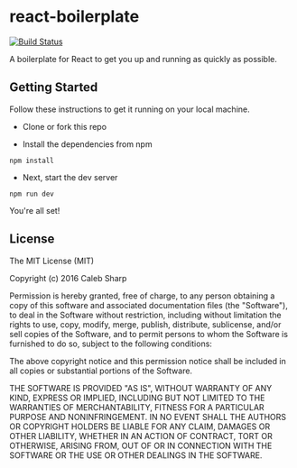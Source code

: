# react-boilerplate
[![Build Status](https://travis-ci.org/epicsharp/react-boilerplate.svg?branch=master)](https://travis-ci.org/epicsharp/react-boilerplate)

A boilerplate for React to get you up and running as quickly as possible.

## Getting Started
Follow these instructions to get it running on your local machine.

* Clone or fork this repo

* Install the dependencies from npm
```
npm install
```

* Next, start the dev server
```
npm run dev
```

You're all set!

## License

The MIT License (MIT)

Copyright (c) 2016 Caleb Sharp

Permission is hereby granted, free of charge, to any person obtaining a copy
of this software and associated documentation files (the "Software"), to deal
in the Software without restriction, including without limitation the rights
to use, copy, modify, merge, publish, distribute, sublicense, and/or sell
copies of the Software, and to permit persons to whom the Software is
furnished to do so, subject to the following conditions:

The above copyright notice and this permission notice shall be included in all
copies or substantial portions of the Software.

THE SOFTWARE IS PROVIDED "AS IS", WITHOUT WARRANTY OF ANY KIND, EXPRESS OR
IMPLIED, INCLUDING BUT NOT LIMITED TO THE WARRANTIES OF MERCHANTABILITY,
FITNESS FOR A PARTICULAR PURPOSE AND NONINFRINGEMENT. IN NO EVENT SHALL THE
AUTHORS OR COPYRIGHT HOLDERS BE LIABLE FOR ANY CLAIM, DAMAGES OR OTHER
LIABILITY, WHETHER IN AN ACTION OF CONTRACT, TORT OR OTHERWISE, ARISING FROM,
OUT OF OR IN CONNECTION WITH THE SOFTWARE OR THE USE OR OTHER DEALINGS IN THE
SOFTWARE.
